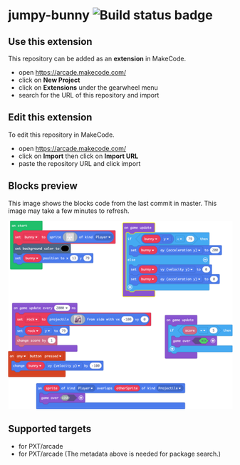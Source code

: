 # jumpy-bunny ![Build status badge](https://github.com/jmansager/jumpy-bunny/workflows/MakeCode/badge.svg)



## Use this extension

This repository can be added as an **extension** in MakeCode.

* open https://arcade.makecode.com/
* click on **New Project**
* click on **Extensions** under the gearwheel menu
* search for the URL of this repository and import

## Edit this extension

To edit this repository in MakeCode.

* open https://arcade.makecode.com/
* click on **Import** then click on **Import URL**
* paste the repository URL and click import

## Blocks preview

This image shows the blocks code from the last commit in master.
This image may take a few minutes to refresh.

![A rendered view of the blocks](https://github.com/jmansager/jumpy-bunny/raw/master/.makecode/blocks.png)

## Supported targets

* for PXT/arcade
* for PXT/arcade
(The metadata above is needed for package search.)

